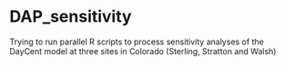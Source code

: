 # DAP_sensitivity
Trying to run parallel R scripts to process sensitivity analyses of the DayCent model at three sites in Colorado (Sterling, Stratton and Walsh)

